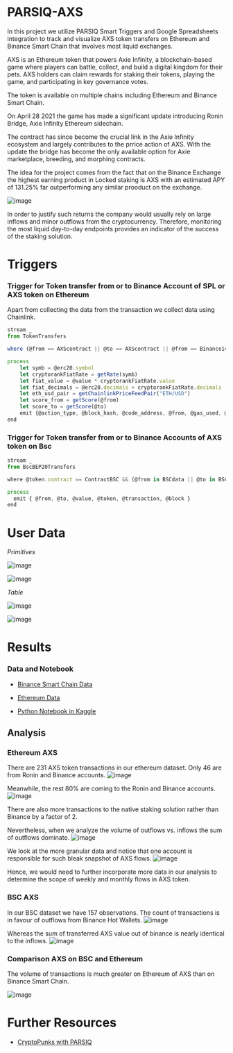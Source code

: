 # PARSIQ-AXS

In this project we utilize PARSIQ Smart Triggers and Google Spreadsheets integration to track and visualize AXS token transfers on Ethereum and Binance Smart Chain that involves most liquid exchanges.

AXS is an Ethereum token that powers Axie Infinity, a blockchain-based game where players can battle, collect, and build a digital kingdom for their pets. AXS holders can claim rewards for staking their tokens, playing the game, and participating in key governance votes.

The token is available on multiple chains including Ethereum and Binance Smart Chain.

On April 28 2021 the game has made a significant update introducing Ronin Bridge, Axie Infinity Ethereum sidechain. 

The contract has since become the crucial link in the Axie Infinity ecosystem and largely contributes to the prrice action of AXS. With the update the bridge has become the only available option for Axie marketplace, breeding, and morphing contracts.

The idea for the project comes from the fact that on the Binance Exchange the highest earning product in Locked staking is AXS with an estimated APY of 131.25% far outperforming any similar prooduct on the exchange.

![image](https://user-images.githubusercontent.com/66903336/140820286-7b9a6fd7-2635-4095-9783-1931f02ea1ac.png)

In order to justify such returns the company would usually rely on large inflows and minor outflows from the cryptocurrency. Therefore, monitoring the most liquid day-to-day endpoints provides an indicator of the success of the staking solution.

# Triggers

### Trigger for Token transfer from or to Binance Account of SPL or AXS token on Ethereum
Apart from collecting the data from the transaction we collect data using Chainlink.

```javascript
stream _
from TokenTransfers

where (@from == AXScontract || @to == AXScontract || @from == Binance14 || @to == Binance14) && (@erc20.symbol == "AXS" || @erc20.symbol == "SLP")

process
    let symb = @erc20.symbol
    let cryptorankFiatRate = getRate(symb)
    let fiat_value = @value * cryptorankFiatRate.value
    let fiat_decimals = @erc20.decimals + cryptorankFiatRate.decimals
    let eth_usd_pair = getChainlinkPriceFeedPair("ETH/USD")
    let score_from = getScore(@from)
    let score_to = getScore(@to)
    emit {@action_type, @block_hash, @code_address, @from, @gas_used, @origin, @to, @value, fiat_value, fiat_decimals, eth_usd_pair, @tx_hash, symb, @block_timestamp, @gas_price, score_from, score_to }
end
```

### Trigger for Token transfer from or to Binance Accounts of AXS token on Bsc 

```javascript
stream _
from BscBEP20Transfers

where @token.contract == ContractBSC && (@from in BSCdata || @to in BSCdata )

process
  emit { @from, @to, @value, @token, @transaction, @block }
end
```

# User Data

*Primitives*

![image](https://user-images.githubusercontent.com/66903336/140822828-30294eb4-e2d0-40ed-a3a7-e46cc74794bf.png)

![image](https://user-images.githubusercontent.com/66903336/140831152-beb22e53-efe8-45d0-9858-7ff83208e860.png)

*Table*

![image](https://user-images.githubusercontent.com/66903336/140823112-159f545c-bcb1-4177-9f4d-97e7c1eb9a36.png)

![image](https://user-images.githubusercontent.com/66903336/140822678-717d0201-4b88-4ba4-9dd6-378ff47500cf.png)

# Results

### Data and Notebook
* [Binance Smart Chain Data](https://docs.google.com/spreadsheets/d/15TcqKG7zHvXzIhEKgtXlkYvKwdJCZJuSti52J2Q5mNk/edit?usp=sharing)

* [Ethereum Data](https://docs.google.com/spreadsheets/d/1ylJp5Y7eoVZUFRcNT3NapTdZa8b6Zd2geQpWZkEongc/edit?usp=sharing)

* [Python Notebook in Kaggle](https://www.kaggle.com/pavfedotov/parsiq-axs)
## Analysis 

### Ethereum AXS
There are 231 AXS token transactions in our ethereum dataset. 
Only 46 are from Ronin and Binance accounts. 
![image](https://user-images.githubusercontent.com/66903336/140833808-441336cc-4383-43b4-a40c-067279d44e0a.png)

Meanwhile, the rest 80% are coming to the Ronin and Binance accounts.
![image](https://user-images.githubusercontent.com/66903336/140834230-60f4fdaa-1ebd-4ddd-ba82-ded30833aebc.png)

There are also more transactions to the native staking solution rather than Binance by a factor of 2.

Nevertheless, when we analyze the volume of outflows vs. inflows the sum of outflows dominate.
![image](https://user-images.githubusercontent.com/66903336/140838512-fdd1d2bb-97ab-45e3-98ba-31a70fd61d57.png)

We look at the more granular data and notice that one account is responsible for such bleak snapshot of AXS flows.
![image](https://user-images.githubusercontent.com/66903336/140838840-b8bff3aa-e094-453f-805e-8171dff13f87.png)

Hence, we would need to further incorporate more data in our analysis to determine the scope of weekly and monthly flows in AXS token.

### BSC AXS

In our BSC dataset we have 157 observations. The count of transactions is in favour of outflows from Binance Hot Wallets.
![image](https://user-images.githubusercontent.com/66903336/140844882-8a1650fc-ebbf-4913-9605-426e091543fb.png)

Whereas the sum of transferred AXS value out of binance is nearly identical to the inflows.
![image](https://user-images.githubusercontent.com/66903336/140845336-028a5cb7-c38a-483e-9b4b-5ace63128f93.png)

### Comparison AXS on BSC and Ethereum

The volume of transactions is much greater on Ethereum of AXS than on Binance Smart Chain.

![image](https://user-images.githubusercontent.com/66903336/140845836-17679545-5f28-4065-bd0f-1597593be00f.png)

# Further Resources

* [CryptoPunks with PARSIQ](https://github.com/Pfed-prog/PARSIQ-CryptoPunks)

